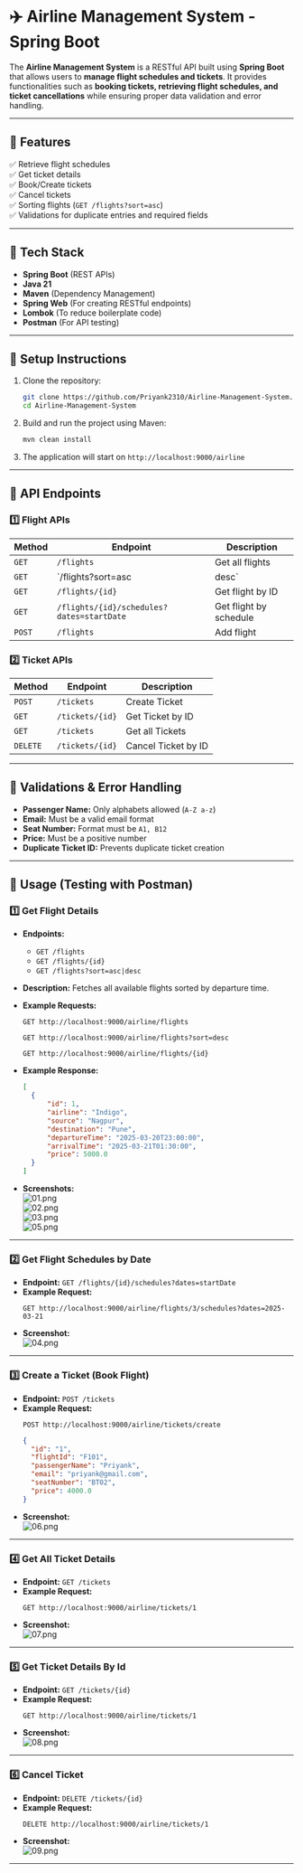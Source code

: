 # ✈️ Airline Management System - Spring Boot

The **Airline Management System** is a RESTful API built using **Spring Boot** that allows users to **manage flight schedules and tickets**. It provides functionalities such as **booking tickets, retrieving flight schedules, and ticket cancellations** while ensuring proper data validation and error handling.

---

## 🚀 Features
✅ Retrieve flight schedules  
✅ Get ticket details  
✅ Book/Create tickets  
✅ Cancel tickets  
✅ Sorting flights (`GET /flights?sort=asc`)  
✅ Validations for duplicate entries and required fields    

---

## 🚀 Tech Stack  
- **Spring Boot** (REST APIs)  
- **Java 21**  
- **Maven** (Dependency Management)  
- **Spring Web** (For creating RESTful endpoints)  
- **Lombok** (To reduce boilerplate code)  
- **Postman** (For API testing)  

---

## 🔧 Setup Instructions  
1. Clone the repository:  
   ```sh
   git clone https://github.com/Priyank2310/Airline-Management-System.git
   cd Airline-Management-System
   ```
2. Build and run the project using Maven:  
   ```sh
   mvn clean install
   ```
3. The application will start on `http://localhost:9000/airline`  

---

## 📌 API Endpoints  

### 1️⃣ **Flight APIs**  
| Method  | Endpoint                                      | Description                        |
|---------|----------------------------------------------|------------------------------------|
| `GET`   | `/flights`                                   | Get all flights                    |
| `GET`   | `/flights?sort=asc|desc`                     | Get flights by sorting             |
| `GET`   | `/flights/{id}`                              | Get flight by ID                   |
| `GET`   | `/flights/{id}/schedules?dates=startDate`    | Get flight by schedule             |
| `POST`  | `/flights`                                   | Add flight                         |

### 2️⃣ **Ticket APIs**  
| Method  | Endpoint               | Description           |
|---------|------------------------|-----------------------|
| `POST`  | `/tickets`             | Create Ticket        |
| `GET`   | `/tickets/{id}`        | Get Ticket by ID     |
| `GET`   | `/tickets`             | Get all Tickets      |
| `DELETE`| `/tickets/{id}`        | Cancel Ticket by ID  |

---

## 📝 Validations & Error Handling
- **Passenger Name:** Only alphabets allowed (`A-Z a-z`)  
- **Email:** Must be a valid email format  
- **Seat Number:** Format must be `A1, B12`  
- **Price:** Must be a positive number  
- **Duplicate Ticket ID:** Prevents duplicate ticket creation 

---

## 🎯 Usage (Testing with Postman)

### 1️⃣ **Get Flight Details**  
- **Endpoints:**  
  - `GET /flights`  
  - `GET /flights/{id}`  
  - `GET /flights?sort=asc|desc`  
- **Description:** Fetches all available flights sorted by departure time.  
- **Example Requests:**  
  ```http
  GET http://localhost:9000/airline/flights
  ```
   ```http
  GET http://localhost:9000/airline/flights?sort=desc
  ```
  ```http
  GET http://localhost:9000/airline/flights/{id}
  ```

- **Example Response:**  
  ```json
  [
    {
        "id": 1,
        "airline": "Indigo",
        "source": "Nagpur",
        "destination": "Pune",
        "departureTime": "2025-03-20T23:00:00",
        "arrivalTime": "2025-03-21T01:30:00",
        "price": 5000.0
    }
  ]
  ```
- **Screenshots:**  
  ![01.png](.github/images/01.png)  
  ![02.png](.github/images/02.png)  
  ![03.png](.github/images/03.png)    
  ![05.png](.github/images/05.png)  

---

### 2️⃣ **Get Flight Schedules by Date**  
- **Endpoint:** `GET /flights/{id}/schedules?dates=startDate`  
- **Example Request:**  
  ```http
  GET http://localhost:9000/airline/flights/3/schedules?dates=2025-03-21
  ```
- **Screenshot:**  
  ![04.png](.github/images/04.png)  

---

### 3️⃣ **Create a Ticket (Book Flight)**  
- **Endpoint:** `POST /tickets`  
- **Example Request:**  
  ```http
  POST http://localhost:9000/airline/tickets/create
  ```
  ```json
  {
    "id": "1",
    "flightId": "F101",
    "passengerName": "Priyank",
    "email": "priyank@gmail.com",
    "seatNumber": "BT02",
    "price": 4000.0
  }
  ```
- **Screenshot:**  
  ![06.png](.github/images/06.png)  

---

### 4️⃣ **Get All Ticket Details**  
- **Endpoint:** `GET /tickets`  
- **Example Request:**  
  ```http
  GET http://localhost:9000/airline/tickets/1
  ```
- **Screenshot:**  
  ![07.png](.github/images/07.png)  

---

### 5️⃣ **Get Ticket Details By Id**  
- **Endpoint:** `GET /tickets/{id}`  
- **Example Request:**  
  ```http
  GET http://localhost:9000/airline/tickets/1
  ```
- **Screenshot:**  
  ![08.png](.github/images/08.png)  

---

### 6️⃣ **Cancel Ticket**  
- **Endpoint:** `DELETE /tickets/{id}`  
- **Example Request:**  
  ```http
  DELETE http://localhost:9000/airline/tickets/1
  ```
- **Screenshot:**  
  ![09.png](.github/images/09.png)  

---
